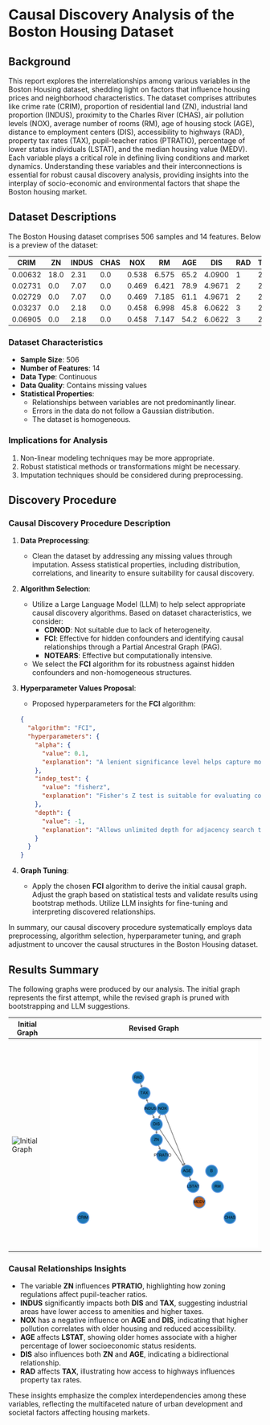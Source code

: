# Causal Discovery Analysis of the Boston Housing Dataset

## Background
This report explores the interrelationships among various variables in the Boston Housing dataset, shedding light on factors that influence housing prices and neighborhood characteristics. The dataset comprises attributes like crime rate (CRIM), proportion of residential land (ZN), industrial land proportion (INDUS), proximity to the Charles River (CHAS), air pollution levels (NOX), average number of rooms (RM), age of housing stock (AGE), distance to employment centers (DIS), accessibility to highways (RAD), property tax rates (TAX), pupil-teacher ratios (PTRATIO), percentage of lower status individuals (LSTAT), and the median housing value (MEDV). Each variable plays a critical role in defining living conditions and market dynamics. Understanding these variables and their interconnections is essential for robust causal discovery analysis, providing insights into the interplay of socio-economic and environmental factors that shape the Boston housing market.

## Dataset Descriptions
The Boston Housing dataset comprises 506 samples and 14 features. Below is a preview of the dataset:

|   CRIM   |   ZN  |   INDUS  |   CHAS   |   NOX  |   RM   |   AGE   |   DIS   |   RAD  |   TAX   |   PTRATIO  |    B   |   LSTAT   |   MEDV  |
|----------|-------|----------|----------|--------|--------|---------|---------|--------|---------|------------|--------|-----------|---------|
|  0.00632 |  18.0 |   2.31   |   0.0    | 0.538  | 6.575  |  65.2   |  4.0900 |   1    |   296   |    15.3    | 396.90 |   4.98    |   24.0  |
|  0.02731 |  0.0  |   7.07   |   0.0    | 0.469  | 6.421  |  78.9   |  4.9671 |   2    |   242   |    17.8    | 396.90 |   9.14    |   21.6  |
| 0.02729  |  0.0  |   7.07   |   0.0    | 0.469  | 7.185  |  61.1   |  4.9671 |   2    |   242   |    17.8    | 392.83 |   4.03    |   34.7  |
| 0.03237  |  0.0  |   2.18   |   0.0    | 0.458  | 6.998  |  45.8   |  6.0622 |   3    |   222   |    18.7    | 394.63 |   2.94    |   33.4  |
| 0.06905  |  0.0  |   2.18   |   0.0    | 0.458  | 7.147  |  54.2   |  6.0622 |   3    |   222   |    18.7    | 396.90 |   NaN     |   36.2  |

### Dataset Characteristics
- **Sample Size**: 506
- **Number of Features**: 14
- **Data Type**: Continuous
- **Data Quality**: Contains missing values
- **Statistical Properties**:
  - Relationships between variables are not predominantly linear.
  - Errors in the data do not follow a Gaussian distribution.
  - The dataset is homogeneous.

### Implications for Analysis
1. Non-linear modeling techniques may be more appropriate.
2. Robust statistical methods or transformations might be necessary.
3. Imputation techniques should be considered during preprocessing.

## Discovery Procedure
### Causal Discovery Procedure Description

1. **Data Preprocessing**:
   - Clean the dataset by addressing any missing values through imputation. Assess statistical properties, including distribution, correlations, and linearity to ensure suitability for causal discovery.

2. **Algorithm Selection**:
   - Utilize a Large Language Model (LLM) to help select appropriate causal discovery algorithms. Based on dataset characteristics, we consider:
     - **CDNOD**: Not suitable due to lack of heterogeneity.
     - **FCI**: Effective for hidden confounders and identifying causal relationships through a Partial Ancestral Graph (PAG).
     - **NOTEARS**: Effective but computationally intensive.
   - We select the **FCI** algorithm for its robustness against hidden confounders and non-homogeneous structures.

3. **Hyperparameter Values Proposal**:
   - Proposed hyperparameters for the **FCI** algorithm:
   ```json
   {
     "algorithm": "FCI",
     "hyperparameters": {
       "alpha": {
         "value": 0.1,
         "explanation": "A lenient significance level helps capture more relationships given the sample size."
       },
       "indep_test": {
         "value": "fisherz",
         "explanation": "Fisher's Z test is suitable for evaluating conditional independence in continuous datasets."
       },
       "depth": {
         "value": -1,
         "explanation": "Allows unlimited depth for adjacency search to uncover complex causal pathways."
       }
     }
   }
   ```

4. **Graph Tuning**:
   - Apply the chosen **FCI** algorithm to derive the initial causal graph. Adjust the graph based on statistical tests and validate results using bootstrap methods. Utilize LLM insights for fine-tuning and interpreting discovered relationships.

In summary, our causal discovery procedure systematically employs data preprocessing, algorithm selection, hyperparameter tuning, and graph adjustment to uncover the causal structures in the Boston Housing dataset.

## Results Summary
The following graphs were produced by our analysis. The initial graph represents the first attempt, while the revised graph is pruned with bootstrapping and LLM suggestions.

| <center> Initial Graph | <center> Revised Graph |
|------------------------|------------------------|
| ![Initial Graph](t/postprocess/test_data/real_data_bostonhousing/output_graph/Initial_Graph.jpg) | ![Revised Graph](/postprocess/test_data/real_data_bostonhousing/output_graph/Revised_Graph.jpg) |

### Causal Relationships Insights
- The variable **ZN** influences **PTRATIO**, highlighting how zoning regulations affect pupil-teacher ratios.
- **INDUS** significantly impacts both **DIS** and **TAX**, suggesting industrial areas have lower access to amenities and higher taxes.
- **NOX** has a negative influence on **AGE** and **DIS**, indicating that higher pollution correlates with older housing and reduced accessibility.
- **AGE** affects **LSTAT**, showing older homes associate with a higher percentage of lower socioeconomic status residents.
- **DIS** also influences both **ZN** and **AGE**, indicating a bidirectional relationship.
- **RAD** affects **TAX**, illustrating how access to highways influences property tax rates.

These insights emphasize the complex interdependencies among these variables, reflecting the multifaceted nature of urban development and societal factors affecting housing markets.
